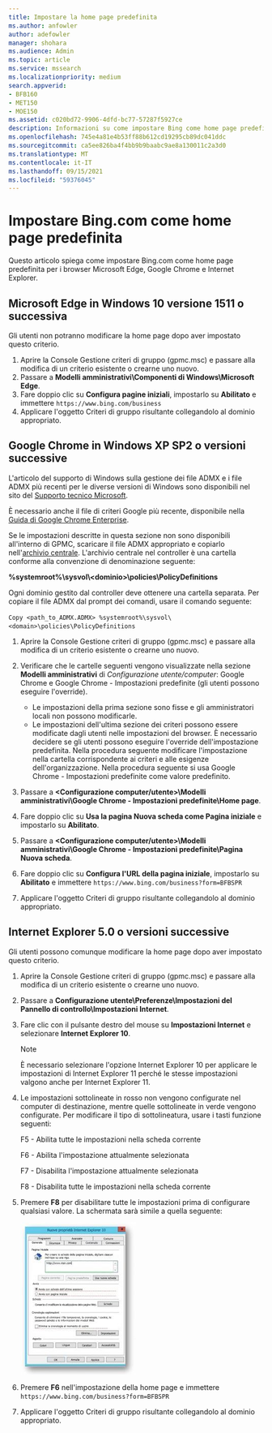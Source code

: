 ```yaml
---
title: Impostare la home page predefinita
ms.author: anfowler
author: adefowler
manager: shohara
ms.audience: Admin
ms.topic: article
ms.service: mssearch
ms.localizationpriority: medium
search.appverid:
- BFB160
- MET150
- MOE150
ms.assetid: c020bd72-9906-4dfd-bc77-57287f5927ce
description: Informazioni su come impostare Bing come home page predefinita per la società con Microsoft Search.
ms.openlocfilehash: 745e4a81e4b53ff88b612cd19295cb89dc041ddc
ms.sourcegitcommit: ca5ee826ba4f4bb9b9baabc9ae8a130011c2a3d0
ms.translationtype: MT
ms.contentlocale: it-IT
ms.lasthandoff: 09/15/2021
ms.locfileid: "59376045"
---
```

# <a name="make-bingcom-the-default-home-page"></a>Impostare Bing.com come home page predefinita

Questo articolo spiega come impostare Bing.com come home page predefinita per i browser Microsoft Edge, Google Chrome e Internet Explorer. 
  
 
## <a name="microsoft-edge-on-windows-10-version-1511-or-later"></a>Microsoft Edge in Windows 10 versione 1511 o successiva

Gli utenti non potranno modificare la home page dopo aver impostato questo criterio. 

1. Aprire la Console Gestione criteri di gruppo (gpmc.msc) e passare alla modifica di un criterio esistente o crearne uno nuovo. 
1. Passare a **Modelli amministrativi\Componenti di Windows\Microsoft Edge**.    
1. Fare doppio clic su **Configura pagine iniziali**, impostarlo su **Abilitato** e immettere `https://www.bing.com/business`
1.  Applicare l'oggetto Criteri di gruppo risultante collegandolo al dominio appropriato.

  
## <a name="google-chrome-on-windows-xp-sp2-or-later"></a>Google Chrome in Windows XP SP2 o versioni successive


L'articolo del supporto di Windows sulla gestione dei file ADMX e i file ADMX più recenti per le diverse versioni di Windows sono disponibili nel sito del [Supporto tecnico Microsoft](https://support.microsoft.com/help/3087759/how-to-create-and-manage-the-central-store-for-group-policy-administra).

È necessario anche il file di criteri Google più recente, disponibile nella [Guida di Google Chrome Enterprise](https://support.google.com/chrome/a/answer/187202).
  
Se le impostazioni descritte in questa sezione non sono disponibili all'interno di GPMC, scaricare il file ADMX appropriato e copiarlo nell'[archivio centrale](/previous-versions/windows/it-pro/windows-vista/cc748955%28v%3dws.10%29). L'archivio centrale nel controller è una cartella conforme alla convenzione di denominazione seguente:
  
 **%systemroot%\sysvol\\<dominio\>\policies\PolicyDefinitions**
  
Ogni dominio gestito dal controller deve ottenere una cartella separata. Per copiare il file ADMX dal prompt dei comandi, usare il comando seguente:
  
 `Copy <path_to_ADMX.ADMX> %systemroot%\sysvol\<domain>\policies\PolicyDefinitions`
  
1. Aprire la Console Gestione criteri di gruppo (gpmc.msc) e passare alla modifica di un criterio esistente o crearne uno nuovo.
1. Verificare che le cartelle seguenti vengono visualizzate nella sezione **Modelli amministrativi** di *Configurazione utente/computer*: Google Chrome e Google Chrome - Impostazioni predefinite (gli utenti possono eseguire l'override).
   - Le impostazioni della prima sezione sono fisse e gli amministratori locali non possono modificarle.
   - Le impostazioni dell'ultima sezione dei criteri possono essere modificate dagli utenti nelle impostazioni del browser. È necessario decidere se gli utenti possono eseguire l'override dell'impostazione predefinita. Nella procedura seguente modificare l'impostazione nella cartella corrispondente ai criteri e alle esigenze dell'organizzazione. Nella procedura seguente si usa Google Chrome - Impostazioni predefinite come valore predefinito.

1. Passare a **&lt;Configurazione computer/utente&gt;\Modelli amministrativi\Google Chrome - Impostazioni predefinite\Home page**. 
1. Fare doppio clic su **Usa la pagina Nuova scheda come Pagina iniziale** e impostarlo su **Abilitato**. 
1. Passare a **&lt;Configurazione computer/utente&gt;\Modelli amministrativi\Google Chrome - Impostazioni predefinite\Pagina Nuova scheda**. 
1. Fare doppio clic su **Configura l'URL della pagina iniziale**, impostarlo su **Abilitato** e immettere `https://www.bing.com/business?form=BFBSPR` 
1. Applicare l'oggetto Criteri di gruppo risultante collegandolo al dominio appropriato.

## <a name="internet-explorer-50-or-later"></a>Internet Explorer 5.0 o versioni successive
Gli utenti possono comunque modificare la home page dopo aver impostato questo criterio. 

1. Aprire la Console Gestione criteri di gruppo (gpmc.msc) e passare alla modifica di un criterio esistente o crearne uno nuovo.
    
2. Passare a **Configurazione utente\Preferenze\Impostazioni del Pannello di controllo\Impostazioni Internet**.
    
3. Fare clic con il pulsante destro del mouse su **Impostazioni Internet** e selezionare **Internet Explorer 10**.
    
    > [!NOTE]
    > È necessario selezionare l'opzione Internet Explorer 10 per applicare le impostazioni di Internet Explorer 11 perché le stesse impostazioni valgono anche per Internet Explorer 11. 
  
4. Le impostazioni sottolineate in rosso non vengono configurate nel computer di destinazione, mentre quelle sottolineate in verde vengono configurate. Per modificare il tipo di sottolineatura, usare i tasti funzione seguenti:
    
    F5 - Abilita tutte le impostazioni nella scheda corrente
    
    F6 - Abilita l'impostazione attualmente selezionata
    
    F7 - Disabilita l'impostazione attualmente selezionata
    
    F8 - Disabilita tutte le impostazioni nella scheda corrente
    
5. Premere **F8** per disabilitare tutte le impostazioni prima di configurare qualsiasi valore. La schermata sarà simile a quella seguente: 
    
    ![Internet Explorer 10 Finestra di dialogo Proprietà.](media/2fd55755-5007-4e33-a795-c42ce2fcef4a.jpg)
  
6. Premere **F6** nell'impostazione della home page e immettere `https://www.bing.com/business?form=BFBSPR`
    
7. Applicare l'oggetto Criteri di gruppo risultante collegandolo al dominio appropriato.